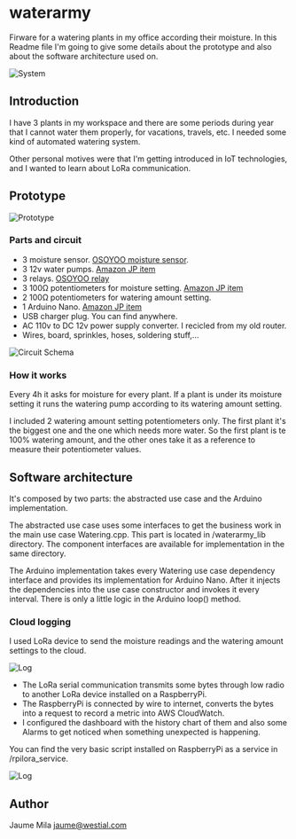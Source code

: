 # waterarmy
Firware for a watering plants in my office according their moisture. In this Readme file I'm going to give some details about the prototype and also about the software architecture used on.

![System](http://westial.com/waterarmy/withcovers.jpg)

## Introduction

I have 3 plants in my workspace and there are some periods during year that I cannot water them properly, for vacations, travels, etc. I needed some kind of automated watering system.

Other personal motives were that I'm getting introduced in IoT technologies, and I wanted to learn about LoRa communication. 

## Prototype

![Prototype](http://westial.com/waterarmy/prototype2.jpg)

### Parts and circuit

* 3 moisture sensor. [OSOYOO moisture sensor](https://osoyoo.com/2018/04/29/use-arduino-to-detect-soil-moisture-and-display-daga-in-16x2-lcd/).
* 3 12v water pumps. [Amazon JP item](https://www.amazon.co.jp/gp/product/B06XYC54XR/ref=ppx_yo_dt_b_asin_title_o01_s00?ie=UTF8&psc=1)
* 3 relays. [OSOYOO relay](https://osoyoo.com/2017/08/28/arduino-lesson-1-channel-relay-module/)
* 3 100Ω potentiometers for moisture setting. [Amazon JP item](https://www.amazon.co.jp/gp/product/B01MG0XKPQ/ref=ppx_yo_dt_b_asin_title_o06_s00?ie=UTF8&psc=1)
* 2 100Ω potentiometers for watering amount setting.
* 1 Arduino Nano. [Amazon JP item](https://www.amazon.co.jp/gp/product/B01F741W6O/ref=ppx_yo_dt_b_asin_title_o08_s00?ie=UTF8&psc=1)
* USB charger plug. You can find anywhere.
* AC 110v to DC 12v power supply converter. I recicled from my old router.
* Wires, board, sprinkles, hoses, soldering stuff,...

![Circuit Schema](http://westial.com/waterarmy/relayedwateringofficeplants_v1.jpg)

### How it works

Every 4h it asks for moisture for every plant. If a plant is under its moisture setting it runs the watering pump according to its watering amount setting.

I included 2 watering amount setting potentiometers only. The first plant it's the biggest one and the one which needs more water. So the first plant is te 100% watering amount, and the other ones take it as a reference to measure their potentiometer values.

## Software architecture

It's composed by two parts: the abstracted use case and the Arduino implementation.

The abstracted use case uses some interfaces to get the business work in the main use case Watering.cpp. This part is located in /waterarmy_lib directory. The component interfaces are available for implementation in the same directory.

The Arduino implementation takes every Watering use case dependency interface and provides its implementation for Arduino Nano. After it injects the dependencies into the use case constructor and invokes it every interval. There is only a little logic in the Arduino loop() method.

### Cloud logging

I used LoRa device to send the moisture readings and the watering amount settings to the cloud.

![Log](http://westial.com/waterarmy/wateringlog.png)

* The LoRa serial communication transmits some bytes through low radio to another LoRa device installed on a RaspberryPi. 
* The RaspberryPi is connected by wire to internet, converts the bytes into a request to record a metric into AWS CloudWatch. 
* I configured the  dashboard with the history chart of them and also some Alarms to get noticed when something unexpected is happening.

You can find the very basic script installed on RaspberryPi as a service in /rpilora_service.

![Log](http://westial.com/waterarmy/rpilora.jpg)

## Author

Jaume Mila <jaume@westial.com>
